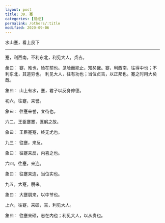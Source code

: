 ```yaml
---
layout: post
title: 39. 蹇
categories: [易经]
permalink: /others/:title
modified: 2020-09-06
---
```


水山蹇，看上艮下

---

蹇，利西南，不利东北，利见大人，贞吉。

彖曰： 蹇，难也，险在前也。见险而能止，知矣哉。蹇，利西南，往得中也；不利东北，其道穷也。
利见大人，往有功也；当位贞吉，以正邦也。蹇之时用大矣哉。

象曰： 山上有水，蹇，君子以反身修德。

初六，往蹇，来誉。

象曰： 往蹇来誉，宜待也。

六二，王臣蹇蹇，匪躬之故。

象曰： 王臣蹇蹇，终无尤也。

九三： 往蹇，来反。

象曰： 往蹇来反，内喜之也。

六四，往蹇，来连。

象曰： 往蹇来连，当位实也。

九五，大蹇，朋来。

象曰： 大蹇朋来，以中节也。

上六，往蹇，来硕，吉，利见大人。

象曰： 往蹇来硕，志在内也；利见大人，以从贵也。
